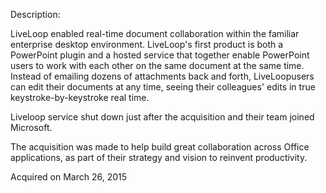 Description:

LiveLoop enabled real-time document collaboration within the familiar enterprise desktop environment. LiveLoop's first product is both a PowerPoint plugin and a hosted service that together enable PowerPoint users to work with each other on the same document at the same time. Instead of emailing dozens of attachments back and forth, LiveLoopusers can edit their documents at any time, seeing their colleagues' edits in true keystroke-by-keystroke real time.

Liveloop service shut down just after the acquisition and their team joined Microsoft. 

The acquisition was made to help build great collaboration across Office applications, as part of their strategy and vision to reinvent productivity.

Acquired on March 26, 2015